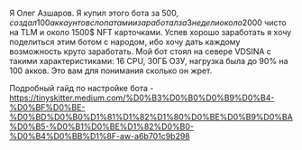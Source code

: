 Я Олег Азшаров. Я купил этого бота за 500$, создал 100 аккаунтов с лопатами и заработал за 3 недели около 2000$ чисто на TLM и около 1500$ NFT карточками. 
Успев хорошо заработать я хочу поделиться этим ботом с народом, ибо хочу дать каждому возможность круто заработать.
Мой бот стоял на севере VDSINA с такими характеристиками: 16 CPU, 30ГБ ОЗУ, нагрузка была до 90% на 100 акков. Это вам для понимания сколько он жрет.

Подробный гайд по настройке бота - https://tinyskitter.medium.com/%D0%B3%D0%B0%D0%B9%D0%B4-%D0%BF%D0%BE-%D0%BD%D0%B0%D1%81%D1%82%D1%80%D0%BE%D0%B9%D0%BA%D0%B5-%D0%B1%D0%BE%D1%82%D0%B0-%D0%B4%D0%BB%D1%8F-aw-a6b701c9b298
